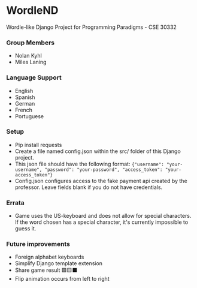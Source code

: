 # WordleND
Wordle-like Django Project for Programming Paradigms - CSE 30332

### Group Members
- Nolan Kyhl
- Miles Laning

### Language Support
- English
- Spanish
- German
- French
- Portuguese

### Setup
- Pip install requests
- Create a file named config.json within the src/ folder of this Django project.
- This json file should have the following format:
`{"username": "your-username", "password": "your-password", "access_token": "your-access_token"}`
- Config.json configures access to the fake payment api created by the professor. Leave fields blank if you do not have credentials.

### Errata
- Game uses the US-keyboard and does not allow for special characters. If the word chosen has a special character, it's currently impossible to guess it.

### Future improvements
- Foreign alphabet keyboards
- Simplify Django template extension
- Share game result 🟩🟨⬛
- Flip animation occurs from left to right
